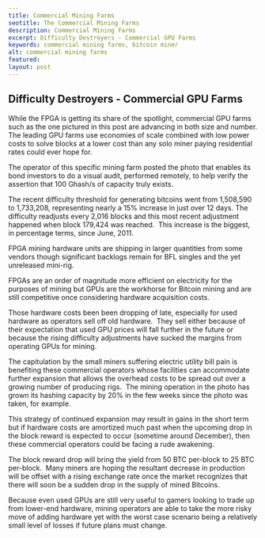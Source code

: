 ```yaml
---
title: Commercial Mining Farms
seotitle: The Commercial Mining Farms
description: Commercial Mining Farms
excerpt: Difficulty Destroyers - Commercial GPU Farms
keywords: commercial mining farms, bitcoin miner
alt: commercial mining farms
featured: 
layout: post
---
```


<h2>Difficulty Destroyers - Commercial GPU Farms</h2>

<p>While the FPGA is getting its share of the spotlight, commercial GPU farms such as the one pictured in this post are advancing in both size and number. The leading GPU farms use economies of scale combined with low power costs to solve blocks at a lower cost than any solo miner paying residential rates could ever hope for.<p>

<p>The operator of this specific mining farm posted the photo that enables its bond investors to do a visual audit, performed remotely, to help verify the assertion that 100 Ghash/s of capacity truly exists.<p>

<p>The recent difficulty threshold for generating bitcoins went from 1,508,590 to 1,733,208, representing nearly a 15% increase in just over 12 days. The difficulty readjusts every 2,016 blocks and this most recent adjustment happened when block 179,424 was reached. 
This increase is the biggest, in percentage terms, since June, 2011.  <p>

<p>FPGA mining hardware units are shipping in larger quantities from some vendors though significant backlogs remain for BFL singles and the yet unreleased mini-rig.<p>

<p>FPGAs are an order of magnitude more efficient on electricity for the purposes of mining but GPUs are the workhorse for Bitcoin mining and are still competitive once considering hardware acquisition costs.<p>

<p>Those hardware costs been been dropping of late, especially for used hardware as operators sell off old hardware.  They sell either because of their expectation that used GPU prices will fall further in the future or because the rising difficulty adjustments have sucked the margins from operating GPUs for mining.<p>

<p>The capitulation by the small miners suffering electric utility bill pain is benefiting these commercial operators whose facilities can accommodate further expansion that allows the overhead costs to be spread out over a growing number of producing rigs.  The mining operation in the photo has grown its hashing capacity by 20% in the few weeks since the photo was taken, for example.<p>

<p>This strategy of continued expansion may result in gains in the short term but if hardware costs are amortized much past when the upcoming drop in the block reward is expected to occur (sometime around December), then these commercial operators could be facing a rude awakening.  <p>

<p>The block reward drop will bring the yield from 50 BTC per-block to 25 BTC per-block.  Many miners are hoping the resultant decrease in production will be offset with a rising exchange rate once the market recognizes that there will soon be a sudden drop in the supply of mined Bitcoins.  <p>

<p>Because even used GPUs are still very useful to gamers looking to trade up from lower-end hardware, mining operators are able to take the more risky move of adding hardware yet with the worst case scenario being a relatively small level of losses if future plans must change.<p>

